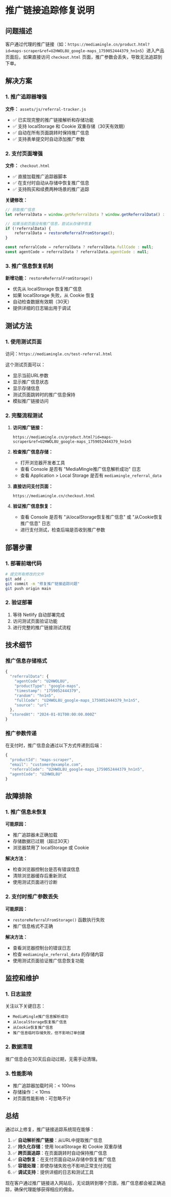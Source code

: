 # 推广链接追踪修复说明

## 问题描述

客户通过代理的推广链接（如：`https://mediamingle.cn/product.html?id=maps-scraper&ref=U2HWOL8U_google-maps_1759052444379_hn1n5`）进入产品页面后，如果直接访问 `checkout.html` 页面，推广参数会丢失，导致无法追踪到下单。

## 解决方案

### 1. 推广追踪器增强

**文件：** `assets/js/referral-tracker.js`

- ✅ 已实现完整的推广链接解析和存储功能
- ✅ 支持 localStorage 和 Cookie 双重存储（30天有效期）
- ✅ 自动在所有页面跳转时保持推广信息
- ✅ 支持表单提交时自动添加推广参数

### 2. 支付页面增强

**文件：** `checkout.html`

- ✅ 直接加载推广追踪器脚本
- ✅ 在支付时自动从存储中恢复推广信息
- ✅ 支持购买和续费两种场景的推广追踪

**关键修改：**
```javascript
// 获取推广信息
let referralData = window.getReferralData ? window.getReferralData() : null;

// 如果当前页面没有推广信息，尝试从存储中恢复
if (!referralData) {
    referralData = restoreReferralFromStorage();
}

const referralCode = referralData ? referralData.fullCode : null;
const agentCode = referralData ? referralData.agentCode : null;
```

### 3. 推广信息恢复机制

**新增功能：** `restoreReferralFromStorage()`

- 优先从 localStorage 恢复推广信息
- 如果 localStorage 失败，从 Cookie 恢复
- 自动检查数据有效期（30天）
- 提供详细的日志输出用于调试

## 测试方法

### 1. 使用测试页面

访问：`https://mediamingle.cn/test-referral.html`

这个测试页面可以：
- 显示当前URL参数
- 显示推广信息状态
- 显示存储信息
- 测试页面跳转时的推广信息保持
- 模拟推广链接访问

### 2. 完整流程测试

1. **访问推广链接：**
   ```
   https://mediamingle.cn/product.html?id=maps-scraper&ref=U2HWOL8U_google-maps_1759052444379_hn1n5
   ```

2. **检查推广信息存储：**
   - 打开浏览器开发者工具
   - 查看 Console 是否有 "MediaMingle推广信息解析成功" 日志
   - 查看 Application > Local Storage 是否有 `mediamingle_referral_data`

3. **直接访问支付页面：**
   ```
   https://mediamingle.cn/checkout.html
   ```

4. **验证推广信息恢复：**
   - 查看 Console 是否有 "从localStorage恢复推广信息" 或 "从Cookie恢复推广信息" 日志
   - 进行支付测试，检查后端是否收到推广参数

## 部署步骤

### 1. 部署前端代码

```bash
# 提交所有修改的文件
git add .
git commit -m "修复推广链接追踪问题"
git push origin main
```

### 2. 验证部署

1. 等待 Netlify 自动部署完成
2. 访问测试页面验证功能
3. 进行完整的推广链接测试流程

## 技术细节

### 推广信息存储格式

```javascript
{
  "referralData": {
    "agentCode": "U2HWOL8U",
    "productType": "google-maps", 
    "timestamp": "1759052444379",
    "random": "hn1n5",
    "fullCode": "U2HWOL8U_google-maps_1759052444379_hn1n5",
    "source": "url"
  },
  "storedAt": "2024-01-01T00:00:00.000Z"
}
```

### 推广参数传递

在支付时，推广信息会通过以下方式传递到后端：

```javascript
{
  "productId": "maps-scraper",
  "email": "customer@example.com",
  "referralCode": "U2HWOL8U_google-maps_1759052444379_hn1n5",
  "agentCode": "U2HWOL8U"
}
```

## 故障排除

### 1. 推广信息未恢复

**可能原因：**
- 推广追踪器未正确加载
- 存储数据已过期（超过30天）
- 浏览器禁用了 localStorage 或 Cookie

**解决方法：**
- 检查浏览器控制台是否有错误信息
- 清除浏览器缓存后重新测试
- 使用测试页面进行诊断

### 2. 支付时推广参数丢失

**可能原因：**
- `restoreReferralFromStorage()` 函数执行失败
- 推广信息格式不正确

**解决方法：**
- 查看浏览器控制台的错误日志
- 检查 `mediamingle_referral_data` 的存储内容
- 使用测试页面验证推广信息恢复功能

## 监控和维护

### 1. 日志监控

关注以下关键日志：
- `MediaMingle推广信息解析成功`
- `从localStorage恢复推广信息`
- `从Cookie恢复推广信息`
- `推广信息临时存储失败，但不影响订单创建`

### 2. 数据清理

推广信息会在30天后自动过期，无需手动清理。

### 3. 性能影响

- 推广追踪器加载时间：< 100ms
- 存储操作：< 10ms
- 对页面性能影响：可忽略不计

## 总结

通过以上修复，推广链接追踪系统现在能够：

1. ✅ **自动解析推广链接**：从URL中提取推广信息
2. ✅ **持久化存储**：使用 localStorage 和 Cookie 双重存储
3. ✅ **跨页面追踪**：在页面跳转时自动保持推广信息
4. ✅ **自动恢复**：在支付页面自动从存储中恢复推广信息
5. ✅ **容错处理**：即使存储失败也不影响正常支付流程
6. ✅ **调试支持**：提供详细的日志和测试工具

现在客户通过推广链接进入网站后，无论跳转到哪个页面，推广信息都会被正确追踪，确保代理能够获得相应的佣金。
